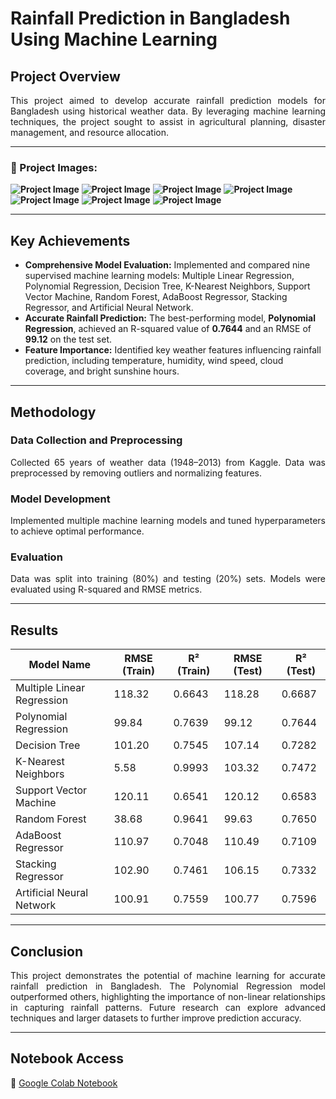 # Rainfall Prediction in Bangladesh Using Machine Learning

## Project Overview
<p align="justify">
This project aimed to develop accurate rainfall prediction models for Bangladesh using historical weather data. By leveraging machine learning techniques, the project sought to assist in agricultural planning, disaster management, and resource allocation.
</p>

---
### 🔹 Project Images:

**![Project Image](images/1.png)**
**![Project Image](images/2.png)**
**![Project Image](images/3.png)**
**![Project Image](images/4.png)**
**![Project Image](images/5.png)**
**![Project Image](images/6.png)**
**![Project Image](images/6.png)**

---

## Key Achievements
- **Comprehensive Model Evaluation:** Implemented and compared nine supervised machine learning models: Multiple Linear Regression, Polynomial Regression, Decision Tree, K-Nearest Neighbors, Support Vector Machine, Random Forest, AdaBoost Regressor, Stacking Regressor, and Artificial Neural Network.  
- **Accurate Rainfall Prediction:** The best-performing model, **Polynomial Regression**, achieved an R-squared value of **0.7644** and an RMSE of **99.12** on the test set.  
- **Feature Importance:** Identified key weather features influencing rainfall prediction, including temperature, humidity, wind speed, cloud coverage, and bright sunshine hours.  

---

## Methodology

### Data Collection and Preprocessing
<p align="justify">
Collected 65 years of weather data (1948–2013) from Kaggle. Data was preprocessed by removing outliers and normalizing features.
</p>

### Model Development
<p align="justify">
Implemented multiple machine learning models and tuned hyperparameters to achieve optimal performance.
</p>

### Evaluation
<p align="justify">
Data was split into training (80%) and testing (20%) sets. Models were evaluated using R-squared and RMSE metrics.
</p>

---

## Results

| Model Name                 | RMSE (Train) | R² (Train) | RMSE (Test) | R² (Test) |
|---------------------------|--------------|------------|-------------|-----------|
| Multiple Linear Regression | 118.32       | 0.6643     | 118.28      | 0.6687    |
| Polynomial Regression      | 99.84        | 0.7639     | 99.12       | 0.7644    |
| Decision Tree              | 101.20       | 0.7545     | 107.14      | 0.7282    |
| K-Nearest Neighbors        | 5.58         | 0.9993     | 103.32      | 0.7472    |
| Support Vector Machine     | 120.11       | 0.6541     | 120.12      | 0.6583    |
| Random Forest              | 38.68        | 0.9641     | 99.63       | 0.7650    |
| AdaBoost Regressor         | 110.97       | 0.7048     | 110.49      | 0.7109    |
| Stacking Regressor         | 102.90       | 0.7461     | 106.15      | 0.7332    |
| Artificial Neural Network  | 100.91       | 0.7559     | 100.77      | 0.7596    |

---

## Conclusion
<p align="justify">
This project demonstrates the potential of machine learning for accurate rainfall prediction in Bangladesh. The Polynomial Regression model outperformed others, highlighting the importance of non-linear relationships in capturing rainfall patterns. Future research can explore advanced techniques and larger datasets to further improve prediction accuracy.
</p>

---

## Notebook Access
🔗 [Google Colab Notebook](https://colab.research.google.com/drive/1GMw2AFhALPT_xZA8flXm-0dSD0uExhuY?authuser=1#scrollTo=8_FyW7E-4mpg)

